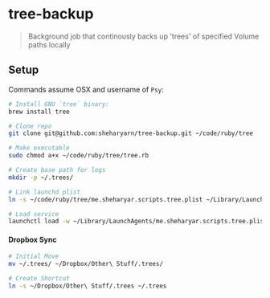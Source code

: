 tree-backup
===========

> Background job that continously backs up 'trees'
> of specified Volume paths locally


## Setup

Commands assume OSX and username of `Psy`:

```bash
# Install GNU `tree` binary:
brew install tree

# Clone repo
git clone git@github.com:sheharyarn/tree-backup.git ~/code/ruby/tree

# Make executable
sudo chmod a+x ~/code/ruby/tree/tree.rb

# Create base path for logs
mkdir -p ~/.trees/

# Link launchd plist
ln -s ~/code/ruby/tree/me.sheharyar.scripts.tree.plist ~/Library/LaunchAgents/

# Load service
launchctl load -w ~/Library/LaunchAgents/me.sheharyar.scripts.tree.plist
```

#### Dropbox Sync

```bash
# Initial Move
mv ~/.trees/ ~/Dropbox/Other\ Stuff/.trees/

# Create Shortcut
ln -s ~/Dropbox/Other\ Stuff/.trees ~/.trees
```

